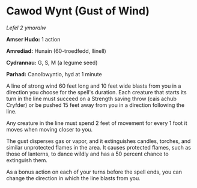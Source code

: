 # Cawod Wynt (Gust of Wind)

*Lefel 2 ymoralw*

**Amser Hudo:** 1 action

**Amrediad:** Hunain (60-troedfedd, llinell)

**Cydrannau:** G, S, M (a legume seed)

**Parhad:** Canolbwyntio, hyd at 1 minute

A line of strong wind 60 feet long and 10 feet wide blasts from you in a direction you choose for the spell's duration. Each creature that starts its turn in the line must succeed on a Strength saving throw (cais achub Cryfder) or be pushed 15 feet away from you in a direction following the line.

Any creature in the line must spend 2 feet of movement for every 1 foot it moves when moving closer to you.

The gust disperses gas or vapor, and it extinguishes candles, torches, and similar unprotected flames in the area. It causes protected flames, such as those of lanterns, to dance wildly and has a 50 percent chance to extinguish them.

As a bonus action on each of your turns before the spell ends, you can change the direction in which the line blasts from you.